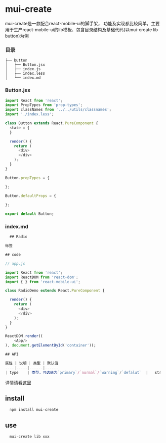 # mui-create

mui-create是一款配合react-mobile-ui的脚手架， 功能及实现都比较简单，主要用于生产react-mobile-ui的lib模板，包含目录结构及基础代码(以mui-create lib button)为例

### 目录
```
├── button
│   ├── Button.jsx
│   ├── index.js
│   ├── index.less
│   └── index.md
```
### Button.jsx

```js
import React from 'react';
import PropTypes from 'prop-types';
import classNames from '../../utils/classnames';
import './index.less';

class Button extends React.PureComponent {
  state = {
  }

  render() {
    return (
      <div>
      </div>
    );
  }
}

Button.propTypes = {

};

Button.defaultProps = {
 
};

export default Button;

```

### index.md


```js
  ## Radio

标签

## code

// app.js

import React from 'react';
import ReactDOM from 'react-dom';
import { } from 'react-mobile-ui';

class RadioDemo extends React.PureComponent {

  render() {
    return (
      <div>
      </div>
    );
  }
}

ReactDOM.render((
    <App/>
), document.getElementById('container'));

## API

属性 | 说明 | 类型 | 默认值
----|-----|------|------
| type    | 类型，可选值为`primary`/`normal`/`warning`/`defalut`  |   string| `normal`|

```

详情请看[这里](https://github.com/shengKevin/react-mobile-ui)

## install 

```js
  npm install mui-create
```

## use

```js
  mui-create lib xxx
```


